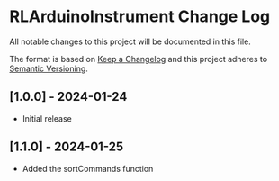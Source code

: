 #  RLArduinoInstrument Change Log

All notable changes to this project will be documented in this file.

The format is based on [Keep a Changelog](http://keepachangelog.com/)
and this project adheres to [Semantic Versioning](http://semver.org/).


## [1.0.0] - 2024-01-24
- Initial release

## [1.1.0] - 2024-01-25
- Added the sortCommands function